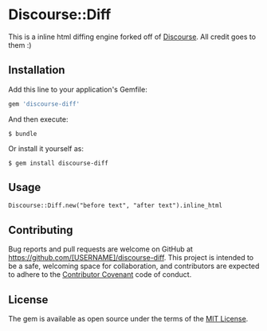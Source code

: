 # Discourse::Diff

This is a inline html diffing engine forked off of [Discourse](https://github.com/discourse/discourse). All credit goes to them :)

## Installation

Add this line to your application's Gemfile:

```ruby
gem 'discourse-diff'
```

And then execute:

    $ bundle

Or install it yourself as:

    $ gem install discourse-diff

## Usage

```
Discourse::Diff.new("before text", "after text").inline_html
```

## Contributing

Bug reports and pull requests are welcome on GitHub at https://github.com/[USERNAME]/discourse-diff. This project is intended to be a safe, welcoming space for collaboration, and contributors are expected to adhere to the [Contributor Covenant](http://contributor-covenant.org) code of conduct.

## License

The gem is available as open source under the terms of the [MIT License](https://opensource.org/licenses/MIT).
